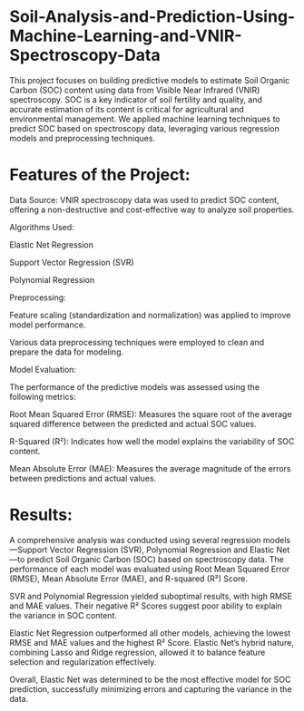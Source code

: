 # Soil-Analysis-and-Prediction-Using-Machine-Learning-and-VNIR-Spectroscopy-Data

This project focuses on building predictive models to estimate Soil Organic Carbon (SOC) content using data from Visible Near Infrared (VNIR) spectroscopy.
SOC is a key indicator of soil fertility and quality, and accurate estimation of its content is critical for agricultural and environmental management.
We applied machine learning techniques to predict SOC based on spectroscopy data, leveraging various regression models and preprocessing techniques.



# Features of the Project:

Data Source: VNIR spectroscopy data was used to predict SOC content, offering a non-destructive and cost-effective way to analyze soil properties.


Algorithms Used:

Elastic Net Regression

Support Vector Regression (SVR)

Polynomial Regression



Preprocessing:

Feature scaling (standardization and normalization) was applied to improve model performance.

Various data preprocessing techniques were employed to clean and prepare the data for modeling.


Model Evaluation:

The performance of the predictive models was assessed using the following metrics:

Root Mean Squared Error (RMSE): Measures the square root of the average squared difference between the predicted and actual SOC values.

R-Squared (R²): Indicates how well the model explains the variability of SOC content.

Mean Absolute Error (MAE): Measures the average magnitude of the errors between predictions and actual values.


# Results:

A comprehensive analysis was conducted using several regression models—Support Vector Regression (SVR), Polynomial Regression and Elastic Net—to predict Soil Organic Carbon (SOC) based on spectroscopy data. The performance of each model was evaluated using Root Mean Squared Error (RMSE), Mean Absolute Error (MAE), and R-squared (R²) Score.

SVR and Polynomial Regression yielded suboptimal results, with high RMSE and MAE values. Their negative R² Scores suggest poor ability to explain the variance in SOC content.

Elastic Net Regression outperformed all other models, achieving the lowest RMSE and MAE values and the highest R² Score. Elastic Net’s hybrid nature, combining Lasso and Ridge regression, allowed it to balance feature selection and regularization effectively.

Overall, Elastic Net was determined to be the most effective model for SOC prediction, successfully minimizing errors and capturing the variance in the data.


